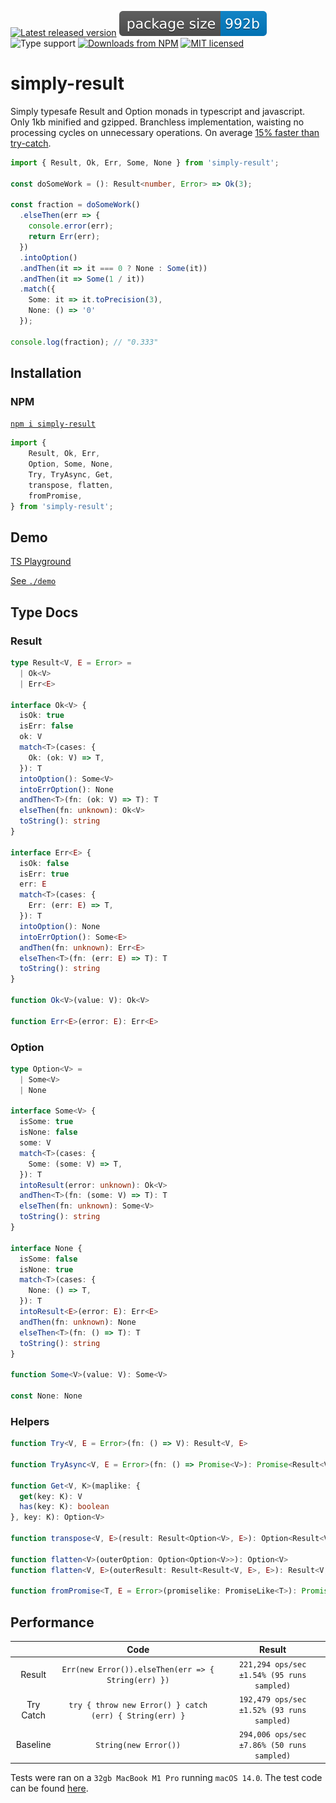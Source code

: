 [![Latest released version](https://img.shields.io/npm/v/simply-result)](https://www.npmjs.com/package/simply-result)
![Minified and gzipped bundle size](./assets/size.badge.svg)
![Type support](https://img.shields.io/npm/types/simply-result)
[![Downloads from NPM](https://img.shields.io/npm/dm/simply-result?label=downloads%20npm)](https://www.npmjs.com/package/simply-result)
[![MIT licensed](https://img.shields.io/npm/l/simply-result)](./LICENSE)

# simply-result

Simply typesafe Result and Option monads in typescript and javascript. Only 1kb minified and gzipped. Branchless implementation, waisting no processing cycles on unnecessary operations. On average [15% faster than try-catch](#performance).

```ts
import { Result, Ok, Err, Some, None } from 'simply-result';

const doSomeWork = (): Result<number, Error> => Ok(3);

const fraction = doSomeWork()
  .elseThen(err => {
    console.error(err);
    return Err(err);
  })
  .intoOption()
  .andThen(it => it === 0 ? None : Some(it))
  .andThen(it => Some(1 / it))
  .match({
    Some: it => it.toPrecision(3),
    None: () => '0'
  });

console.log(fraction); // "0.333"
```

## Installation

### NPM

[`npm i simply-result`](https://www.npmjs.com/package/simply-result)

```ts
import {
    Result, Ok, Err,
    Option, Some, None,
    Try, TryAsync, Get, 
    transpose, flatten, 
    fromPromise,
} from 'simply-result';
```

## Demo

[TS Playground](https://www.typescriptlang.org/play?ts=5.2.2#code/JYWwDg9gTgLgBAbzgJQKYGcCuAbGAaOAeQGsCBlCEVAgOQgDtU4BfOAMykrgHJ1QxsATwC0UDDhjcA3AFgAUPIDGDdPAAmEClQDq0YnAC8cABQBKAFwpxuADz1MIAEaooBAKJROUAHyHfJYwBmU1kFOWV6VThVKEM4DS1UXShiM3k4DLgAOhAAQxhFAAtjBHTM8pJLADc-OBqDBrgABjgAfjg6RjhLROMq0zwy8oyPKEszWs7qIZZTGZzcsGNgeANfAEY4AHo4Fbm5coWlldqVrJgIAAUxRWA+BiDTEPl5YDYTGKy7xNNEGYj0BBsKgstgIABzYyfKq5bCYVAhbY7ABETSygQxyPkzCAA)

[See `./demo`](./demo/)

## Type Docs

### Result

```ts
type Result<V, E = Error> =
  | Ok<V>
  | Err<E>

interface Ok<V> {
  isOk: true
  isErr: false
  ok: V
  match<T>(cases: {
    Ok: (ok: V) => T,
  }): T
  intoOption(): Some<V>
  intoErrOption(): None
  andThen<T>(fn: (ok: V) => T): T
  elseThen(fn: unknown): Ok<V>
  toString(): string
}

interface Err<E> {
  isOk: false
  isErr: true
  err: E
  match<T>(cases: {
    Err: (err: E) => T,
  }): T
  intoOption(): None
  intoErrOption(): Some<E>
  andThen(fn: unknown): Err<E>
  elseThen<T>(fn: (err: E) => T): T
  toString(): string
}

function Ok<V>(value: V): Ok<V>

function Err<E>(error: E): Err<E>
```

### Option

```ts
type Option<V> =
  | Some<V>
  | None

interface Some<V> {
  isSome: true
  isNone: false
  some: V
  match<T>(cases: {
    Some: (some: V) => T,
  }): T
  intoResult(error: unknown): Ok<V>
  andThen<T>(fn: (some: V) => T): T
  elseThen(fn: unknown): Some<V>
  toString(): string
}

interface None {
  isSome: false
  isNone: true
  match<T>(cases: {
    None: () => T,
  }): T
  intoResult<E>(error: E): Err<E>
  andThen(fn: unknown): None
  elseThen<T>(fn: () => T): T
  toString(): string
}

function Some<V>(value: V): Some<V>

const None: None
```

### Helpers

```ts
function Try<V, E = Error>(fn: () => V): Result<V, E>

function TryAsync<V, E = Error>(fn: () => Promise<V>): Promise<Result<V, E>>

function Get<V, K>(maplike: {
  get(key: K): V
  has(key: K): boolean
}, key: K): Option<V>

function transpose<V, E>(result: Result<Option<V>, E>): Option<Result<V, E>>

function flatten<V>(outerOption: Option<Option<V>>): Option<V>
function flatten<V, E>(outerResult: Result<Result<V, E>, E>): Result<V, E>

function fromPromise<T, E = Error>(promiselike: PromiseLike<T>): Promise<Result<T, E>>
```


## Performance

|           | Code                                                    | Result                                     |
|:---------:|:-------------------------------------------------------:|:------------------------------------------:|
| Result    | `Err(new Error()).elseThen(err => { String(err) })`     | `221,294 ops/sec ±1.54% (95 runs sampled)` |
| Try Catch | `try { throw new Error() } catch (err) { String(err) }` | `192,479 ops/sec ±1.52% (93 runs sampled)` |
| Baseline  | `String(new Error())`                                   | `294,006 ops/sec ±7.86% (50 runs sampled)` |

Tests were ran on a `32gb MacBook M1 Pro` running `macOS 14.0`. The test code can be found [here](./demo/perf.ts).

